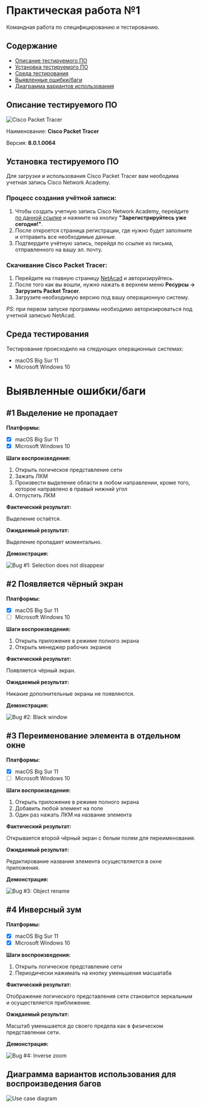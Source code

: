 # Практическая работа №1

Командная работа по специфицированию и тестированию.

## Содержание

- [Описание тестируемого ПО](#description-of-tested-software)
- [Установка тестируемого ПО](#installing-the-tested-software)
- [Среда тестирования](#test-environment)
- [Выявленные ошибки/баги](#bugs)
- [Диаграмма вариантов использования](#use-case)

## Описание тестируемого ПО <a name="description-of-tested-software"></a>

![Cisco Packet Tracer](../assets/cisco-packet-tracer-icon.png)

Наименование: **Cisco Packet Tracer**

Версия: **8.0.1.0064**

## Установка тестируемого ПО <a name="installing-the-tested-software"></a>

Для загрузки и использования Cisco Packet Tracer вам неободима учетная запись Cisco Network Academy.

### Процесс создания учётной записи:

1. Чтобы создать учетную запись Cisco Network Academy, перейдите [по данной ссылке](https://www.netacad.com/ru/courses/) и нажмите на кнопку **"Зарегистрируйтесь уже сегодня!"**.
2. После откроется страница регистрации, где нужно будет заполните и отправить все необходимые данные.
3. Подтвердите учётную запись, перейдя по ссылке из письма, отправленного на вашу эл. почту.

### Скачивание Cisco Packet Tracer:

1. Перейдите на главную страницу [NetAcad](https://www.netacad.com/) и авторизируйтесь.
2. После того как вы вошли, нужно нажать в верхнем меню **Ресурсы -> Загрузить Packet Tracer**.
3. Загрузите необходимую версию под вашу операционную систему.

*PS*: при первом запуске программы необходимо авторизироваться под учетной записью NetAcad.

## Среда тестирования <a name="test-environment"></a>

Тестирование происходило на следующих операционных системах:

* macOS Big Sur 11
* Microsoft Windows 10

# Выявленные ошибки/баги <a name="bugs"></a>

## #1 Выделение не пропадает

**Платформы:**

- [x] macOS Big Sur 11
- [x] Microsoft Windows 10

**Шаги воспроизведения:**

1. Открыть логическое представление сети
2. Зажать ЛКМ
3. Произвести выделение области в любом направлении, кроме того, которое направлено в правый нижний угол
4. Отпустить ЛКМ

**Фактический результат:**

Выделение остаётся.

**Ожидаемый результат:**

Выделение пропадает моментально.

**Демонстрация:**

![Bug #1: Selection does not disappear](../assets/selection-does-not-disappear-bug.gif)

## #2 Появляется чёрный экран

**Платформы:**

- [x] macOS Big Sur 11
- [ ] Microsoft Windows 10

**Шаги воспроизведения:**

1. Открыть приложение в режиме полного экрана
2. Открыть менеджер рабочих экранов

**Фактический результат:**

Появляется чёрный экран.

**Ожидаемый результат:**

Никакие дополнительные экраны не появляются.

**Демонстрация:**

![Bug #2: Black window](../assets/black-window-bug.gif)

## #3 Переименование элемента в отдельном окне

**Платформы:**

- [x] macOS Big Sur 11
- [ ] Microsoft Windows 10

**Шаги воспроизведения:**

1. Открыть приложение в режиме полного экрана
2. Добавить любой элемент на поле
3. Один раз нажать ЛКМ на название элемента

**Фактический результат:**

Открывается второй чёрный экран с белым полем для переименования.

**Ожидаемый результат:**

Редактирование названия элемента осуществляется в окне приложения.

**Демонстрация:**

![Bug #3: Object rename](../assets/object-rename-bug.gif)

## #4 Инверсный зум

**Платформы:**

- [x] macOS Big Sur 11
- [x] Microsoft Windows 10

**Шаги воспроизведения:**

1. Открыть логическое представление сети
2. Периодически нажимать на кнопку уменьшения масшатаба

**Фактический результат:**

Отображение логического представления сети становится зеркальным и осуществляется приближение.

**Ожидаемый результат:**

Масштаб уменьшается до своего предела как в физическом представлении сети.

**Демонстрация:**

![Bug #4: Inverse zoom](../assets/inverse-zoom-bug.gif)

## Диаграмма вариантов использования для воспроизведения багов <a name="use-case"></a>

![Use case diagram](../assets/use-case.png)